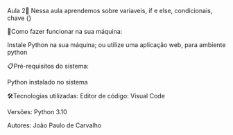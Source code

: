 Aula 2🚀
Nessa aula aprendemos sobre variaveis, if e else, condicionais, chave {}

🔌Como fazer funcionar na sua máquina:

Instale Python na sua máquina;
ou utilize uma aplicação web, para ambiente python

📋Pré-requisitos do sistema:

Python instalado no sistema

🛠️Tecnologias utilizadas:
Editor de código: Visual Code

Versões:
Python 3.10

Autores:
João Paulo de Carvalho
